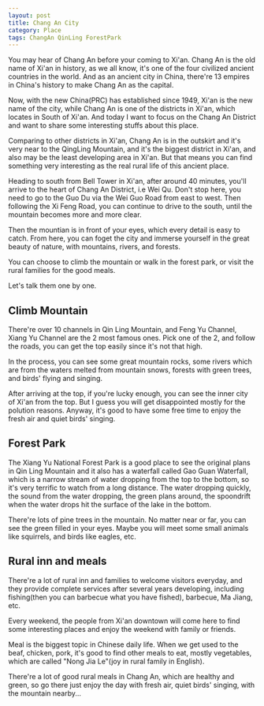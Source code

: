 ```yaml
---
layout: post
title: Chang An City
category: Place
tags: ChangAn QinLing ForestPark
---
```


You may hear of Chang An before your coming to Xi'an. Chang An is the old name
of Xi'an in history, as we all know, it's one of the four civilized ancient countries
in the world. And as an ancient city in China, there're 13 empires in China's history to
make Chang An as the capital.

Now, with the new China(PRC) has established since 1949, Xi'an is the new name of the city,
while Chang An is one of the districts in Xi'an, which locates in South of Xi'an. And today I want
to focus on the Chang An District and want to share some interesting stuffs about this place.

Comparing to other districts in Xi'an, Chang An is in the outskirt and it's very near to the 
QingLing Mountain, and it's the biggest district in Xi'an, and also may be the least developing
area in Xi'an. But that means you can find something very interesting as the real rural life
of this ancient place.

Heading to south from Bell Tower in Xi'an, after around 40 minutes, you'll arrive to the heart of
Chang An District, i.e Wei Qu. Don't stop here, you need to go to the Guo Du via the Wei Guo Road
from east to west. Then following the Xi Feng Road, you can continue to drive to the south, until
the mountain becomes more and more clear. 

Then the mountian is in front of your eyes, which every detail is easy to catch. From here, you can 
foget the city and immerse yourself in the great beauty of nature, with mountains, rivers, and forests.

You can choose to climb the mountain or walk in the forest park, or visit the rural families for the good meals.

Let's talk them one by one.

## Climb Mountain

There're over 10 channels in Qin Ling Mountain, and Feng Yu Channel, Xiang Yu Channel are the 2 most famous ones.
Pick one of the 2, and follow the roads, you can get the top easily since it's not that high. 

In the process, you can see some great mountain rocks, some rivers which are from the waters melted from mountain
snows, forests with green trees, and birds' flying and singing.

After arriving at the top, if you're lucky enough, you can see the inner city of Xi'an from the top. But I guess
you will get disappointed mostly for the polution reasons. Anyway, it's good to have some free time to enjoy the
fresh air and quiet birds' singing.

## Forest Park

The Xiang Yu National Forest Park is a good place to see the original plans in Qin Ling Mountain and it also has 
a waterfall called Gao Guan Waterfall, which is a narrow stream of water dropping from the top to the bottom, so
it's very terrific to watch from a long distance. The water dropping quickly, the sound from the water dropping, 
the green plans around, the spoondrift when the water drops hit the surface of the lake in the bottom.

There're lots of pine trees in the mountain. No matter near or far, you can see the green filled in your eyes. 
Maybe you will meet some small animals like squirrels, and birds like eagles, etc.

## Rural inn and meals

There're a lot of rural inn and families to welcome visitors everyday, and they provide complete services after
several years developing, including fishing(then you can barbecue what you have fished), barbecue, Ma Jiang, etc.

Every weekend, the people from Xi'an downtown will come here to find some interesting places and enjoy the weekend
with family or friends. 

Meal is the biggest topic in Chinese daily life. When we get used to the beaf, chicken, pork, it's good to find other
meals to eat, mostly vegetables, which are called "Nong Jia Le"(joy in rural family in English). 

There're a lot of good rural meals in Chang An, which are healthy and green, so go there just enjoy the day with fresh
air, quiet birds' singing, with the mountain nearby...





